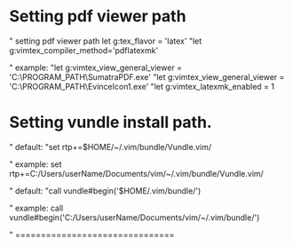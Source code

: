 # Setting pdf viewer path

" setting pdf viewer path
let g:tex_flavor = 'latex'
"let g:vimtex_compiler_method='pdflatexmk'

" example:
"let g:vimtex_view_general_viewer = 'C:\PROGRAM_PATH\SumatraPDF.exe'
"let g:vimtex_view_general_viewer = 'C:\PROGRAM_PATH\EvinceIcon1.exe'
"let g:vimtex_latexmk_enabled = 1 







# Setting vundle install path.



" default:
"set rtp+=$HOME/~/.vim/bundle/Vundle.vim/

" example:
set rtp+=C:/Users/userName/Documents/vim/~/.vim/bundle/Vundle.vim/


" default:
"call vundle#begin('$HOME/.vim/bundle/')

" example:
call vundle#begin('C:/Users/userName/Documents/vim/~/.vim/bundle/')



" ===============================